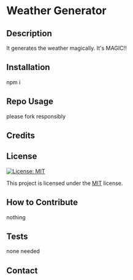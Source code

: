 # Weather Generator

  ## Description
  It generates the weather magically. It's MAGIC!!
  
  
  
  ## Installation
  npm i
  
  
  ## Repo Usage
  please fork responsibly 
  
  
  
  ## Credits
  
  
  ## License

[![License: MIT](https://img.shields.io/badge/License-MIT-yellow.svg)](https://opensource.org/licenses/MIT)

This project is licensed under the [MIT](https://opensource.org/licenses/MIT) license.
  
  
  ## How to Contribute
  nothing 
  
  
  ## Tests
  none needed
  
  ## Contact
  
  